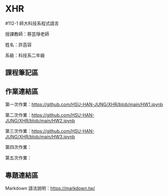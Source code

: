 # XHR
#112-1 師大科技系程式語言

授課教師：蔡芸琤老師

姓名：許菡容

系級：科技系二年級

## 課程筆記區

## 作業連結區
第一次作業：https://github.com/HSU-HAN-JUNG/XHR/blob/main/HW1.ipynb

第二次作業：https://github.com/HSU-HAN-JUNG/XHR/blob/main/HW2.ipynb

第三次作業：https://github.com/HSU-HAN-JUNG/XHR/blob/main/HW3.ipynb

第四次作業：

第五次作業：

## 專題連結區

Markdown 語法說明：https://markdown.tw/
